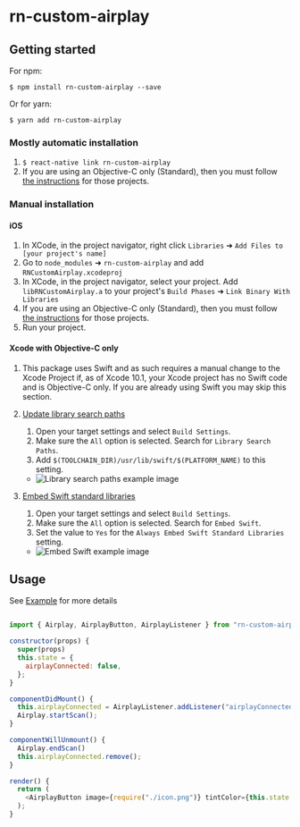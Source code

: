 
# rn-custom-airplay

## Getting started

For npm:

`$ npm install rn-custom-airplay --save`

Or for yarn:

`$ yarn add rn-custom-airplay`

### Mostly automatic installation

1. `$ react-native link rn-custom-airplay`
2. If you are using an Objective-C only (Standard), then you must follow [the instructions](#xcode-with-objective-c-only) for those projects.

### Manual installation


#### iOS

1. In XCode, in the project navigator, right click `Libraries` ➜ `Add Files to [your project's name]`
2. Go to `node_modules` ➜ `rn-custom-airplay` and add `RNCustomAirplay.xcodeproj`
3. In XCode, in the project navigator, select your project. Add `libRNCustomAirplay.a` to your project's `Build Phases` ➜ `Link Binary With Libraries`
4. If you are using an Objective-C only (Standard), then you must follow [the instructions](#xcode-with-objective-c-only) for those projects.
5. Run your project.


#### Xcode with Objective-C only

1. This package uses Swift and as such requires a manual change to the Xcode Project if, as of Xcode 10.1, your Xcode project has no Swift code and is Objective-C only. If you are already using Swift you may skip this section. 

1. [Update library search paths](https://stackoverflow.com/a/53101587)
    1. Open your target settings and select `Build Settings`.
    2. Make sure the `All` option is selected. Search for `Library Search Paths`.
    3. Add `$(TOOLCHAIN_DIR)/usr/lib/swift/$(PLATFORM_NAME)` to this setting.
    * ![Library search paths example image](https://raw.githubusercontent.com/verypossible/rn-custom-airplay/master/images/library-example.png)
2. [Embed Swift standard libraries](https://stackoverflow.com/a/39558803)
    1. Open your target settings and select `Build Settings`.
    2. Make sure the `All` option is selected. Search for `Embed Swift`.
    3. Set the value to `Yes` for the `Always Embed Swift Standard Libraries` setting.
    * ![Embed Swift example image](https://raw.githubusercontent.com/verypossible/rn-custom-airplay/master/images/embed-swift-example.png)


## Usage
See [Example](https://github.com/verypossible/rn-custom-airplay/blob/master/Example) for more details
```javascript

import { Airplay, AirplayButton, AirplayListener } from "rn-custom-airplay";

constructor(props) {
  super(props)
  this.state = {
    airplayConnected: false,
  };
}

componentDidMount() {
  this.airplayConnected = AirplayListener.addListener("airplayConnected", devices => this.setState({airplayConnected: devices.connected}));
  Airplay.startScan();
}

componentWillUnmount() {
  Airplay.endScan()
  this.airplayConnected.remove();
}

render() {
  return (
    <AirplayButton image={require("./icon.png")} tintColor={this.state.airplayConnected ? "#29dfee" : "#d3d3d3"} style={{marginTop: 100}} />
  );
}
```

